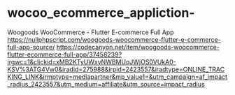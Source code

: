 # wocoo_ecommerce_appliction-
Woogoods WooCommerce - Flutter E-commerce Full App
https://nullphpscript.com/woogoods-woocommerce-flutter-e-commerce-full-app-source/
https://codecanyon.net/item/woogoods-woocommerce-flutter-ecommerce-full-app/37458239?irgwc=1&clickid=xMB2KTyUWxyNWBMUqJWjOS0VUkA0-KSV%3ATG4Vw0&iradid=275988&irpid=2423557&iradtype=ONLINE_TRACKING_LINK&irmptype=mediapartner&mp_value1=&utm_campaign=af_impact_radius_2423557&utm_medium=affiliate&utm_source=impact_radius
